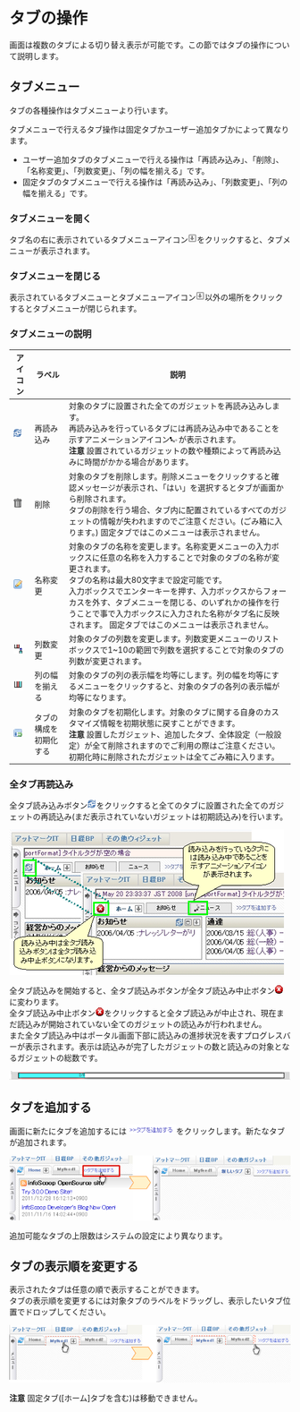 # タブの操作

画面は複数のタブによる切り替え表示が可能です。この節ではタブの操作について説明します。


## タブメニュー

タブの各種操作はタブメニューより行います。

タブメニューで行えるタブ操作は固定タブかユーザー追加タブかによって異なります。

* ユーザー追加タブのタブメニューで行える操作は「再読み込み」、「削除」、「名称変更」、「列数変更」、「列の幅を揃える」です。
* 固定タブのタブメニューで行える操作は「再読み込み」、「列数変更」、「列の幅を揃える」です。


### タブメニューを開く

タブ名の右に表示されているタブメニューアイコン![タブメニュー表示アイコン][Gadget Menu icon]をクリックすると、タブメニューが表示されます。


### タブメニューを閉じる

表示されているタブメニューとタブメニューアイコン![タブメニュー表示アイコン][Gadget Menu icon]以外の場所をクリックするとタブメニューが閉じられます。


### タブメニューの説明

<table>
    <thead>
        <tr>
            <th>アイコン</th><th>ラベル</th><th>説明</th>
        </tr>
    </thead>
    <tbody>
        <tr>
            <td><img src="../../images/refresh.gif" alt="再読み込みアイコン"></td>
            <td>再読み込み</td>
            <td>
                対象のタブに設置された全てのガジェットを再読み込みします。<br>
                再読み込みを行っているタブには再読み込み中であることを示すアニメーションアイコン<img src="../../images/indicator.gif" alt="インディケーター">が表示されます。<br>
                <strong>注意</strong> 設置されているガジェットの数や種類によって再読み込みに時間がかかる場合があります。
            </td>
        </tr>
        <tr>
            <td><img src="../../images/trash.gif" alt="削除アイコン"></td>
            <td>削除</td>
            <td>
                対象のタブを削除します。削除メニューをクリックすると確認メッセージが表示され、「はい」を選択するとタブが画面から削除されます。<br>
                タブの削除を行う場合、タブ内に配置されているすべてのガジェットの情報が失われますのでご注意ください。(ごみ箱に入ります。)
                固定タブではこのメニューは表示されません。
            </td>
        </tr>
        <tr>
            <td><img src="../../images/edit.gif" alt="名称変更アイコン"></td>
            <td>名称変更</td>
            <td>
                対象のタブの名称を変更します。名称変更メニューの入力ボックスに任意の名称を入力することで対象のタブの名称が変更されます。<br>
                タブの名称は最大80文字まで設定可能です。<br>
                入力ボックスでエンターキーを押す、入力ボックスからフォーカスを外す、タブメニューを閉じる、のいずれかの操作を行うことで事で入力ボックスに入力された名称がタブ名に反映されます。
                固定タブではこのメニューは表示されません。
            </td>
        </tr>
        <tr>
            <td><img src="../../images/changeColumn.gif" alt="列数変更アイコン"></td>
            <td>列数変更</td>
            <td>
                対象のタブの列数を変更します。列数変更メニューのリストボックスで1~10の範囲で列数を選択することで対象のタブの列数が変更されます。
            </td>
        </tr>
        <tr>
            <td><img src="../../images/changeColumn2.gif" alt="列幅均等化アイコン"></td>
            <td>列の幅を揃える</td>
            <td>
                対象のタブの列の表示幅を均等にします。列の幅を均等にするメニューをクリックすると、対象のタブの各列の表示幅が均等になります。
            </td>
        </tr>
        <tr>
            <td><img src="../../images/init_tab.gif" alt="タブ構成初期化アイコン"></td>
            <td>タブの構成を初期化する</td>
            <td>
                対象のタブを初期化します。対象のタブに関する自身のカスタマイズ情報を初期状態に戻すことができます。<br>
                <b>注意</b> 設置したガジェット、追加したタブ、全体設定（一般設定）が全て削除されますのでご利用の際はご注意ください。<br>
                初期化時に削除されたガジェットは全てごみ箱に入ります。
            </td>
        </tr>
    </tbody>
</table>


### 全タブ再読込み

全タブ読み込みボタン![再読み込みアイコン][Refresh icon]をクリックすると全てのタブに設置された全てのガジェットの再読込み(まだ表示されていないガジェットは初期読込み)を行います。

![全タブ再読み込み][Reloading all tab]

全タブ読込みを開始すると、全タブ読込みボタンが全タブ読込み中止ボタン![中止アイコン][Stop icon]に変わります。  
全タブ読込み中止ボタン![中止アイコン][Stop icon]をクリックすると全タブ読込みが中止され、現在まだ読込みが開始されていない全てのガジェットの読込みが行われません。  
また全タブ読込み中はポータル画面下部に読込みの進捗状況を表すプログレスバーが表示されます。表示は読込みが完了したガジェットの数と読込みの対象となるガジェットの総数です。

![プログレスバー][Progress bar]


## タブを追加する

画面に新たにタブを追加するには![タブを追加する][Add the tab]をクリックします。新たなタブが追加されます。

![タブの追加][Adding the tab]

追加可能なタブの上限数はシステムの設定により異なります。


## タブの表示順を変更する

表示されたタブは任意の順で表示することができます。  
タブの表示順を変更するには対象タブのラベルをドラッグし、表示したいタブ位置でドロップしてください。

![タブの表示順の変更][Changing the Display Order]

**注意** 固定タブ([ホーム]タブを含む)は移動できません。


[Reloading all tab]: images/user-panel/operations-of-a-tab-1.png "全タブ再読み込み"
[Add the tab]: images/user-panel/operations-of-a-tab-4.gif "タブを追加する"
[Adding the tab]: images/user-panel/operations-of-a-tab-2.png "タブの追加"
[Changing the Display Order]: images/user-panel/operations-of-a-tab-3.png "タブの表示順の変更"
[Gadget Menu icon]: ../../images/show_hidden_icons.gif "タブメニュー表示アイコン"
[Progress bar]: ../../images/all_refresh_progress.png "プログレスバー"
[Refresh icon]: ../../images/refresh.gif "再読み込みアイコン"
[Stop icon]: ../../images/stop.gif "中止アイコン"
